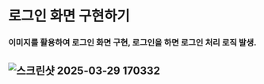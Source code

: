 # 로그인 화면 구현하기

### 이미지를 활용하여 로그인 화면 구현, 로그인을 하면 로그인 처리 로직 발생.
## ![스크린샷 2025-03-29 170332](https://github.com/user-attachments/assets/2e2f5dc6-dae7-4aa7-8701-e62101933379)
